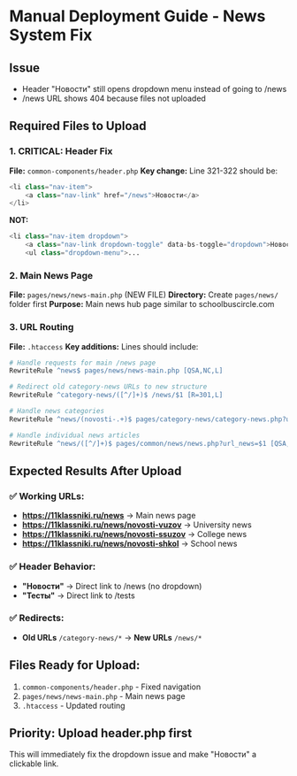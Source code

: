 # Manual Deployment Guide - News System Fix

## Issue
- Header "Новости" still opens dropdown menu instead of going to /news
- /news URL shows 404 because files not uploaded

## Required Files to Upload

### 1. CRITICAL: Header Fix
**File:** `common-components/header.php`
**Key change:** Line 321-322 should be:
```php
<li class="nav-item">
    <a class="nav-link" href="/news">Новости</a>
</li>
```
**NOT:**
```php
<li class="nav-item dropdown">
    <a class="nav-link dropdown-toggle" data-bs-toggle="dropdown">Новости</a>
    <ul class="dropdown-menu">...
```

### 2. Main News Page
**File:** `pages/news/news-main.php` (NEW FILE)
**Directory:** Create `pages/news/` folder first
**Purpose:** Main news hub page similar to schoolbuscircle.com

### 3. URL Routing
**File:** `.htaccess`
**Key additions:** Lines should include:
```apache
# Handle requests for main /news page
RewriteRule ^news$ pages/news/news-main.php [QSA,NC,L]

# Redirect old category-news URLs to new structure  
RewriteRule ^category-news/([^/]+)$ /news/$1 [R=301,L]

# Handle news categories
RewriteRule ^news/(novosti-.+)$ pages/category-news/category-news.php?url_category_news=$1 [QSA,NC,L]

# Handle individual news articles
RewriteRule ^news/([^/]+)$ pages/common/news/news.php?url_news=$1 [QSA,NC,L]
```

## Expected Results After Upload

### ✅ Working URLs:
- **https://11klassniki.ru/news** → Main news page
- **https://11klassniki.ru/news/novosti-vuzov** → University news  
- **https://11klassniki.ru/news/novosti-ssuzov** → College news
- **https://11klassniki.ru/news/novosti-shkol** → School news

### ✅ Header Behavior:
- **"Новости"** → Direct link to /news (no dropdown)
- **"Тесты"** → Direct link to /tests

### ✅ Redirects:
- **Old URLs** `/category-news/*` → **New URLs** `/news/*`

## Files Ready for Upload:
1. `common-components/header.php` - Fixed navigation
2. `pages/news/news-main.php` - Main news page
3. `.htaccess` - Updated routing

## Priority: Upload header.php first
This will immediately fix the dropdown issue and make "Новости" a clickable link.